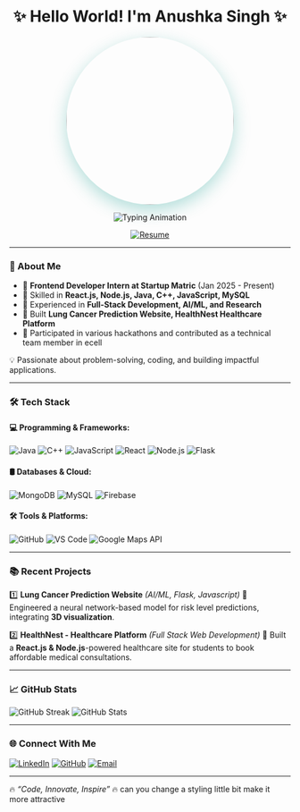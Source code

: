 <h1 align="center">✨ Hello World! I'm Anushka Singh ✨</h1>

<p align="center">
  <img src="https://img.freepik.com/free-vector/girl-using-laptop-cartoon_1308-118583.jpg" height="300" style="border-radius: 50%; box-shadow: 0 10px 30px rgba(0,150,136,0.3);"/>
</p>

<p align="center">
  <img src="https://readme-typing-svg.demolab.com?font=Fira+Code&weight=600&size=22&duration=3000&pause=1000&color=blue&center=true&vCenter=true&width=600&lines=Full-Stack+Developer;AI%2FML+Researcher;Java+Enthusiast;Open+Source+Contributor" alt="Typing Animation" />
</p>

<div align="center">
  <a href="https://drive.google.com/file/d/1W-cfNBOOLtOufg65FIJwCiRjQ33QYchN/view?usp=sharing">
    <img src="https://img.shields.io/badge/📄_Resume-Download-00796B?style=for-the-badge&logo=adobeacrobatreader&logoColor=white&labelColor=004D40" alt="Resume"/>
  </a>
</div>

---

### 📌 About Me

- 🔹 **Frontend Developer Intern at Startup Matric** (Jan 2025 - Present)
- 🔹 Skilled in **React.js, Node.js, Java, C++, JavaScript, MySQL**
- 🔹 Experienced in **Full-Stack Development, AI/ML, and Research**
- 🔹 Built **Lung Cancer Prediction Website, HealthNest Healthcare Platform**
- 🔹 Participated in various hackathons and contributed as a technical team member in ecell

💡 Passionate about problem-solving, coding, and building impactful applications.

---

### 🛠️ Tech Stack

#### **💻 Programming & Frameworks:**
![Java](https://img.shields.io/badge/Java-ED8B00?style=for-the-badge&logo=java&logoColor=white)
![C++](https://img.shields.io/badge/C%2B%2B-00599C?style=for-the-badge&logo=c%2B%2B&logoColor=white)
![JavaScript](https://img.shields.io/badge/JavaScript-F7DF1E?style=for-the-badge&logo=javascript&logoColor=black)
![React](https://img.shields.io/badge/React-61DAFB?style=for-the-badge&logo=react&logoColor=black)
![Node.js](https://img.shields.io/badge/Node.js-339933?style=for-the-badge&logo=nodedotjs&logoColor=white)
![Flask](https://img.shields.io/badge/Flask-000000?style=for-the-badge&logo=flask&logoColor=white)

#### **🛢️ Databases & Cloud:**
![MongoDB](https://img.shields.io/badge/MongoDB-4EA94B?style=for-the-badge&logo=mongodb&logoColor=white)
![MySQL](https://img.shields.io/badge/MySQL-4479A1?style=for-the-badge&logo=mysql&logoColor=white)
![Firebase](https://img.shields.io/badge/Firebase-FFCA28?style=for-the-badge&logo=firebase&logoColor=black)

#### **🛠️ Tools & Platforms:**
![GitHub](https://img.shields.io/badge/GitHub-181717?style=for-the-badge&logo=github&logoColor=white)
![VS Code](https://img.shields.io/badge/VS%20Code-007ACC?style=for-the-badge&logo=visualstudiocode&logoColor=white)
![Google Maps API](https://img.shields.io/badge/Google%20Maps-4285F4?style=for-the-badge&logo=googlemaps&logoColor=white)

---

### 📚 Recent Projects

1️⃣ **Lung Cancer Prediction Website** *(AI/ML, Flask, Javascript)*
🔹 Engineered a neural network-based model for risk level predictions, integrating **3D visualization**.

2️⃣ **HealthNest - Healthcare Platform** *(Full Stack Web Development)*
🔹 Built a **React.js & Node.js**-powered healthcare site for students to book affordable medical consultations.



---

### 📈 GitHub Stats

![GitHub Streak](https://github-readme-streak-stats.herokuapp.com/?user=anushka22333444&theme=radical)
![GitHub Stats](https://github-readme-stats.vercel.app/api?username=anushka22333444&show_icons=true&theme=radical)

---

### 🌐 Connect With Me

[![LinkedIn](https://img.shields.io/badge/LinkedIn-0A66C2?style=for-the-badge&logo=linkedin&logoColor=white)](https://www.linkedin.com/in/anushka-singh-66b1b52b8/)
[![GitHub](https://img.shields.io/badge/GitHub-181717?style=for-the-badge&logo=github&logoColor=white)](https://github.com/anushka22333444)
[![Email](https://img.shields.io/badge/Email-D14836?style=for-the-badge&logo=gmail&logoColor=white)](mailto:singhanushka21170@gmail.com)

---

🔥 *“Code, Innovate, Inspire”* 🔥
can you change a styling little bit make it more attractive
